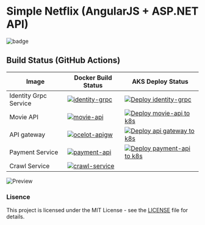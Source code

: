 # Simple Netflix (AngularJS + ASP.NET API)

![badge](https://img.shields.io/endpoint?url=https://gist.githubusercontent.com/meofiscoding/963b7585a91835492e8df1d4a7d6c356/raw/code-coverage.json)

## Build Status (GitHub Actions)

| Image | Docker Build Status | AKS Deploy Status |
| ------------- | ------------- | ------------- |
| Identity Grpc Service |[![identity-grpc](https://github.com/meofiscoding/Simple-Netflix-Server/actions/workflows/identity-grpc.yml/badge.svg)](https://github.com/meofiscoding/Simple-Netflix-Server/actions/workflows/identity-grpc.yml)| [![Deploy identity-grpc](https://github.com/meofiscoding/Simple-Netflix-Server/actions/workflows/identity-grpc-deploy.yml/badge.svg)](https://github.com/meofiscoding/Simple-Netflix-Server/actions/workflows/identity-grpc-deploy.yml) |
| Movie API | [![movie-api](https://github.com/meofiscoding/Simple-Netflix-Server/actions/workflows/movie-api.yml/badge.svg)](https://github.com/meofiscoding/Simple-Netflix-Server/actions/workflows/movie-api.yml) | [![Deploy movie-api to k8s](https://github.com/meofiscoding/Simple-Netflix-Server/actions/workflows/movie-api-deploy.yml/badge.svg)](https://github.com/meofiscoding/Simple-Netflix-Server/actions/workflows/movie-api-deploy.yml) |
| API gateway | [![ocelot-apigw](https://github.com/meofiscoding/Simple-Netflix-Server/actions/workflows/ocelotapigw.yml/badge.svg)](https://github.com/meofiscoding/Simple-Netflix-Server/actions/workflows/ocelotapigw.yml) | [![Deploy api gateway to k8s](https://github.com/meofiscoding/Simple-Netflix-Server/actions/workflows/ocelotapigw-deploy.yml/badge.svg)](https://github.com/meofiscoding/Simple-Netflix-Server/actions/workflows/ocelotapigw-deploy.yml) |
| Payment Service | [![payment-api](https://github.com/meofiscoding/Simple-Netflix-Server/actions/workflows/payment-api.yml/badge.svg)](https://github.com/meofiscoding/Simple-Netflix-Server/actions/workflows/payment-api.yml) |[![Deploy payment-api to k8s](https://github.com/meofiscoding/Simple-Netflix-Server/actions/workflows/payment-api-deploy.yaml/badge.svg)](https://github.com/meofiscoding/Simple-Netflix-Server/actions/workflows/payment-api-deploy.yaml) |
| Crawl Service | [![crawl-service](https://github.com/meofiscoding/Simple-Netflix-Server/actions/workflows/crawl-service.yml/badge.svg)](https://github.com/meofiscoding/Simple-Netflix-Server/actions/workflows/crawl-service.yml) |



![Preview](https://github.com/meofiscoding/Simple-Netflix-Server/blob/main/assets/preview_landing2.png)


### Lisence
This project is licensed under the MIT License - see the [LICENSE](https://github.com/meofiscoding/Simple-Netflix-Server/blob/main/LICENSE) file for details.

